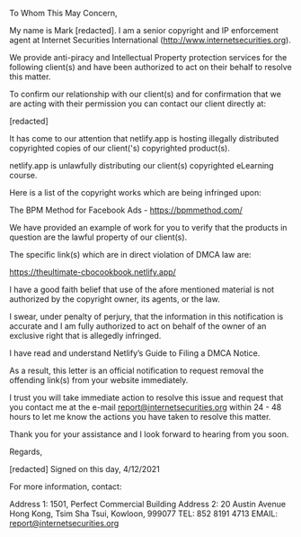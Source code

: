 To Whom This May Concern,

My name is Mark [redacted]. I am a senior copyright and IP enforcement agent at Internet Securities International (http://www.internetsecurities.org).

We provide anti-piracy and Intellectual Property protection services for the following client(s) and have been authorized to act on their behalf to resolve this matter.

To confirm our relationship with our client(s) and for confirmation that we are acting with their permission you can contact our client directly at:

[redacted]

It has come to our attention that netlify.app is hosting illegally distributed copyrighted copies of our client('s) copyrighted product(s).

netlify.app is unlawfully distributing our client(s) copyrighted eLearning course.

Here is a list of the copyright works which are being infringed upon:

The BPM Method for Facebook Ads - https://bpmmethod.com/

We have provided an example of work for you to verify that the products in question are the lawful property of our client(s).

The specific link(s) which are in direct violation of DMCA law are:

https://theultimate-cbocookbook.netlify.app/

I have a good faith belief that use of the afore mentioned material is not authorized by the copyright owner, its agents, or the law.

I swear, under penalty of perjury, that the information in this notification is accurate and I am fully authorized to act on behalf of the owner of an exclusive right that is allegedly infringed.

I have read and understand Netlify’s Guide to Filing a DMCA Notice.

As a result, this letter is an official notification to request removal the offending link(s) from your website immediately.

I trust you will take immediate action to resolve this issue and request that you contact me at the e-mail report@internetsecurities.org within 24 - 48 hours to let me know the actions you have taken to resolve this matter.

Thank you for your assistance and I look forward to hearing from you soon.

Regards,

[redacted]
Signed on this day, 4/12/2021

For more information, contact:

Address 1: 1501, Perfect Commercial Building
Address 2: 20 Austin Avenue
Hong Kong, Tsim Sha Tsui, Kowloon, 999077
TEL: 852 8191 4713
EMAIL: report@internetsecurities.org
